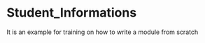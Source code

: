 Student_Informations
====================

It is an example for training on how to write a module from scratch
